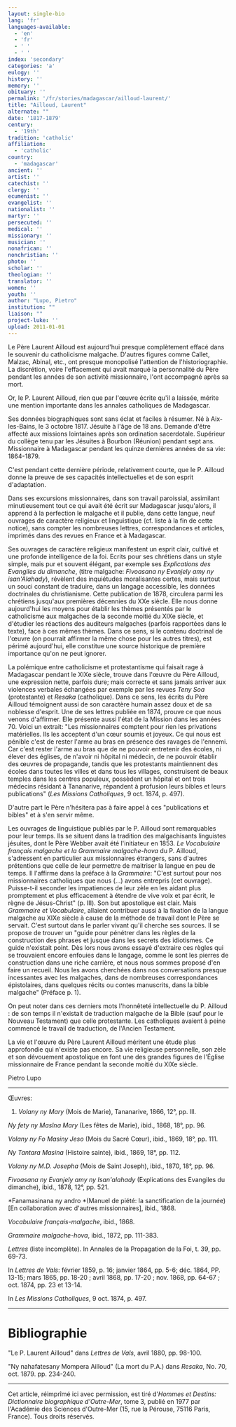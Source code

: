 ```yaml
---
layout: single-bio
lang: 'fr'
languages-available:
  - 'en'
  - 'fr'
  - ' '
  - ' '
index: 'secondary'
categories: 'a'
eulogy: ''
history: ''
memory: ''
obituary: ''
permalink: '/fr/stories/madagascar/ailloud-laurent/'
title: "Ailloud, Laurent"
alternate: ""
date: '1817-1879'
century:
  - '19th'
tradition: 'catholic'
affiliation:
  - 'catholic'
country:
  - 'madagascar'
ancient: ''
artist: ''
catechist: ''
clergy: ''
ecumenist: ''
evangelist: ''
nationalist: ''
martyr: ''
persecuted: ''
medical: ''
missionary: ''
musician: ''
nonafrican: ''
nonchristian: ''
photo: ''
scholar: ''
theologian: ''
translator: ''
women: ''
youth: ''
author: "Lupo, Pietro"
institution: ""
liaison: ""
project-luke: ''
upload: 2011-01-01
---
```




Le Père Laurent Ailloud est aujourd'hui presque complètement effacé dans le souvenir du catholicisme malgache. D'autres figures comme Callet, Malzac, Abinal, etc., ont presque monopolisé l'attention de l'historiographie. La discrétion, voire l'effacement qui avait marqué la personnalité du Père pendant les années de son activité missionnaire, l'ont accompagné après sa mort.

Or, le P. Laurent Ailloud, rien que par l'œuvre écrite qu'il a laissée, mérite une mention importante dans les annales catholiques de Madagascar.

Ses données biographiques sont sans éclat et faciles à résumer. Né à Aix-les-Bains, le 3 octobre 1817. Jésuite à l'âge de 18 ans. Demande d'être affecté aux missions lointaines après son ordination sacerdotale. Supérieur du collège tenu par les Jésuites à Bourbon (Réunion) pendant sept ans. Missionnaire à Madagascar pendant les quinze dernières années de sa vie: 1864-1879.

C'est pendant cette dernière période, relativement courte, que le P. Ailloud donne la preuve de ses capacités intellectuelles et de son esprit d'adaptation.

Dans ses excursions missionnaires, dans son travail paroissial, assimilant minutieusement tout ce qui avait été écrit sur Madagascar jusqu'alors, il apprend à la perfection le malgache et il publie, dans cette langue, neuf ouvrages de caractère religieux et linguistique (cf. liste à la fin de cette notice), sans compter les nombreuses lettres, correspondances et articles, imprimés dans des revues en France et à Madagascar.

Ses ouvrages de caractère religieux manifestent un esprit clair, cultivé et une profonde intelligence de la foi. Ecrits pour ses chrétiens dans un style simple, mais pur et souvent élégant, par exemple ses *Explications des Evangiles du dimanche*, (titre malgache: *Fivoasana ny Evanjely amy ny isan'Alahady*), révèlent des inquiétudes moralisantes certes, mais surtout un souci constant de traduire, dans un langage accessible, les données doctrinales du christianisme. Cette publication de 1878, circulera parmi les chrétiens jusqu'aux premières décennies du XXe siècle. Elle nous donne aujourd'hui les moyens pour établir les thèmes présentés par le catholicisme aux malgaches de la seconde moitié du XIXe siècle, et d'étudier les réactions des auditeurs malgaches (parfois rapportées dans le texte), face à ces mêmes thèmes. Dans ce sens, si le contenu doctrinal de l'œuvre (on pourrait affirmer la même chose pour les autres titres), est périmé aujourd'hui, elle constitue une source historique de première importance qu'on ne peut ignorer.

La polémique entre catholicisme et protestantisme qui faisait rage à Madagascar pendant le XIXe siècle, trouve dans l'œuvre du Père Ailloud, une expression nette, parfois dure; mais correcte et sans jamais arriver aux violences verbales échangées par exemple par les revues *Teny Soa* (protestante) et *Resaka* (catholique). Dans ce sens, les écrits du Père Ailloud témoignent aussi de son caractère humain assez doux et de sa noblesse d'esprit. Une de ses lettres publiée en 1874, prouve ce que nous venons d'affirmer. Elle présente aussi l'état de la Mission dans les années 70. Voici un extrait: "Les missionnaires comptent pour rien les privations matérielles. Ils les acceptent d'un cœur soumis et joyeux. Ce qui nous est pénible c'est de rester l'arme au bras en présence des ravages de l'ennemi. Car c'est rester l'arme au bras que de ne pouvoir entretenir des écoles, ni élever des églises, de n'avoir ni hôpital ni médecin, de ne pouvoir établir des œuvres de propagande, tandis que les protestants maintiennent des écoles dans toutes les villes et dans tous les villages, construisent de beaux temples dans les centres populeux, possèdent un hôpital et ont trois médecins résidant à Tananarive, répandent à profusion leurs bibles et leurs publications" (*Les Missions Catholiques*, 9 oct. 1874, p. 497).

D'autre part le Père n'hésitera pas à faire appel à ces "publications et bibles" et à s'en servir même.

Les ouvrages de linguistique publiés par le P. Ailloud sont remarquables pour leur temps. Ils se situent dans la tradition des malgachisants linguistes jésuites, dont le Père Webber avait été l'initiateur en 1853. *Le Vocabulaire français malgache et la Grammaire malgache-hova* du P. Ailloud, s'adressent en particulier aux missionnaires étrangers, sans d'autres prétentions que celle de leur permettre de maitriser la langue en peu de temps. Il l'affirme dans la préface à la *Grammaire*: "C'est surtout pour nos missionnaires catholiques que nous (...) avons entrepris (cet ouvrage). Puisse-t-il seconder les impatiences de leur zèle en les aidant plus promptement et plus efficacement à étendre de vive voix et par écrit, le règne de Jésus-Christ" (p. III). Son but apostolique est clair. Mais *Grammaire et Vocabulaire*, allaient contribuer aussi à la fixation de la langue malgache au XIXe siècle à cause de la méthode de travail dont le Père se servait. C'est surtout dans le parler vivant qu'il cherche ses sources. Il se propose de trouver un "guide pour pénétrer dans les règles de la construction des phrases et jusque dans les secrets des idiotismes. Ce guide n'existait point. Dès lors nous avons essayé d'extraire ces règles qui se trouvaient encore enfouies dans le langage, comme le sont les pierres de construction dans une riche carrière, et nous nous sommes proposé d'en faire un recueil. Nous les avons cherchées dans nos conversations presque incessantes avec les malgaches, dans de nombreuses correspondances épistolaires, dans quelques récits ou contes manuscrits, dans la bible malgache" (Préface p. 1).

On peut noter dans ces derniers mots l'honnêteté intellectuelle du P. Ailloud : de son temps il n'existait de traduction malgache de la Bible (sauf pour le Nouveau Testament) que celle protestante. Les catholiques avaient à peine commencé le travail de traduction, de l'Ancien Testament.

La vie et l'œuvre du Père Laurent Ailloud méritent une étude plus approfondie qui n'existe pas encore. Sa vie religieuse personnelle, son zèle et son dévouement apostolique en font une des grandes figures de l'Église missionnaire de France pendant la seconde moitié du XIXe siècle.

Pietro Lupo

---

Œuvres:

1. *Volany ny Mary* (Mois de Marie), Tananarive, 1866, 12°, pp. Ill.

*Ny fety ny Maslna Mary* (Les fêtes de Marie), ibid., 1868, 18°, pp. 96.

*Volany ny Fo Masiny Jeso* (Mois du Sacré Cœur), ibid., 1869, 18°, pp. 111.

*Ny Tantara Masina* (Histoire sainte), ibid., 1869, 18°, pp. 112.

*Volany ny M.D. Josepha* (Mois de Saint Joseph), ibid., 1870, 18°, pp. 96.

*Fivoasana ny Evanjely amy ny Isan'alahady* (Explications des Evangiles du dimanche), ibid., 1878, 12°, pp. 521.

*Fanamasinana ny andro *(Manuel de piété: la sanctification de la journée) [En collaboration avec d'autres missionnaires], ibid., 1868.

*Vocabulaire français-malgache*, ibid., 1868.

*Grammaire malgache-hova*, ibid., 1872, pp. 111-383.

*Lettres* (liste incomplète). In Annales de la Propagation de la Foi, t. 39, pp. 69-73.

In *Lettres de Vals*: février 1859, p. 16; janvier 1864, pp. 5-6; déc. 1864, PP. 13-15; mars 1865, pp. 18-20 ; avril 1868, pp. 17-20 ; nov. 1868, pp. 64-67 ; oct. 1874, pp. 23 et 13-14.

In *Les Missions Catholiques*, 9 oct. 1874, p. 497.

---

# Bibliographie

"Le P. Laurent Ailloud" dans *Lettres de Vals*, avril 1880, pp. 98-100.

"Ny nahafatesany Mompera Ailloud" (La mort du P.A.) dans *Resaka*, No. 70, oct. 1879. pp. 234-240.

---

Cet article, réimprîmé ici avec permission, est tiré d'*Hommes et Destins: Dictionnaire biographique d'Outre-Mer*, tome 3, publié en 1977 par l'Académie des Sciences d'Outre-Mer (15, rue la Pérouse, 75116 Paris, France). Tous droits réservés.